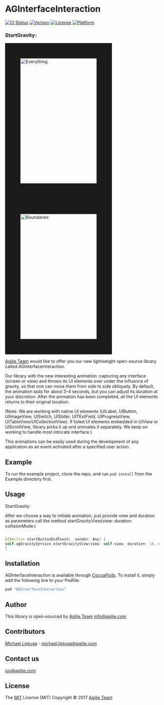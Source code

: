 # AGInterfaceInteraction

[![CI Status](http://img.shields.io/travis/kalamaznik/AGInterfaceInteraction.svg?style=flat)](https://travis-ci.org/kalamaznik/AGInterfaceInteraction)
[![Version](https://img.shields.io/cocoapods/v/AGInterfaceInteraction.svg?style=flat)](http://cocoapods.org/pods/AGInterfaceInteraction)
[![License](https://img.shields.io/cocoapods/l/AGInterfaceInteraction.svg?style=flat)](http://cocoapods.org/pods/AGInterfaceInteraction)
[![Platform](https://img.shields.io/cocoapods/p/AGInterfaceInteraction.svg?style=flat)](http://cocoapods.org/pods/AGInterfaceInteraction)

### StartGravity:

<img src="https://cloud.githubusercontent.com/assets/4165054/26112030/7154b75a-3a5f-11e7-903a-af47b80318af.gif" alt="Everything" height="410" width="250" border ="50">   <img src="https://cloud.githubusercontent.com/assets/4165054/26115830/d1c64b4e-3a69-11e7-97ad-bf1fcbafd8ff.gif" alt="Boundaries" height="410" width="250" border ="50">

[Agilie Team](https://agilie.com/en/ios-development-services) would like to offer you our new
lightweight open-source library called AGInterfaceInteraction.

Our library with the new interesting animation: capturing any interface (screen or view) and
throws its UI elements over under the influence of gravity, so that one can move them from side
to side obliquely. By default, the animation lasts for about 3-4 seconds, but you can adjust
its duration at your discretion. After the animation has been completed, all the UI elements returns to their original location.

(Note: We are working with native UI elements (UILabel, UIButton, UIImageView, UISwitch,
UISlider, UITExtField, UIProgressView, UITableView/UICollectionView). If listed UI elements
embedded in UIView or UIScrollView, library picks it up and animates it separately. We keep on
working to handle most intricate interface.)

This animations can be easily used during the development of any application as an event activated after a specified user action.

## Example

To run the example project, clone the repo, and run `pod install` from the Example directory first.


## Usage

StartGravity:

After we choose a way to initiate animation, just provide view and duration as parameters call the method startGravityView(view: duration: collisionMode:)

````swift

@IBAction startButtonDidTouch(_ sender: Any) {
self.agGravityService.startGravityView(view: self.view, duration: 10, collisionMode: .everything)
}

````

## Installation

AGInterfaceInteraction is available through [CocoaPods](http://cocoapods.org). To install
it, simply add the following line to your Podfile:

```ruby
pod "AGInterfaceInteraction"
```

## Author

This library is open-sourced by [Agilie Team](https://www.agilie.com) info@agilie.com

## Contributors

[Michael Liptuga](https://github.com/Liptuga-Michael) - <michael.liptuga@agilie.com>


## Contact us

<ios@agilie.com>

## License

The [MIT](LICENSE.MD) License (MIT) Copyright © 2017 [Agilie Team](https://www.agilie.com)

